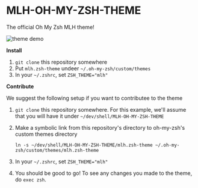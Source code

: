 # MLH-OH-MY-ZSH-THEME

The official Oh My Zsh MLH theme!

![theme demo](https://i.imgur.com/IWa9cgv.png)

**Install**

1. `git clone` this repository somewhere
2. Put `mlh.zsh-theme` undeer `~/.oh-my-zsh/custom/themes`
3. In your `~/.zshrc`, set `ZSH_THEME="mlh"`

**Contribute**

We suggest the following setup if you want to contributee to the theme

1. `git clone` this repository somewhere. For this example, we'll assume that you
   will have it under `~/dev/shell/MLH-OH-MY-ZSH-THEME`

2. Make a symbolic link from this repository's directory to oh-my-zsh's custom themes directory

   `ln -s ~/dev/shell/MLH-OH-MY-ZSH-THEME/mlh.zsh-theme ~/.oh-my-zsh/custom/themes/mlh.zsh-theme`

3. In your `~/.zshrc`, set `ZSH_THEME="mlh"`

4. You should be good to go! To see any changes you made to the theme, do `exec zsh`.
